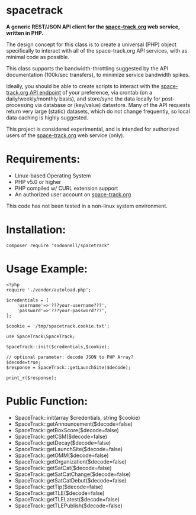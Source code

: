 spacetrack
===

**A generic REST/JSON API client for the [space-track.org](https://www.space-track.org/) web service, written in PHP.**

The design concept for this class is to create a universal (PHP) object specifically to interact with all of the space-track.org API services, with as minimal code as possible. 

This class supports the bandwidth-throttling suggested by the API documentation (100k/sec transfers), to minimize service bandwidth spikes. 

Ideally, you should be able to create scripts to interact with the [space-track.org API endpoint](https://www.space-track.org/documentation#/api) of your preference, via crontab (on a daily/weekly/monthly basis), and store/sync the data locally for post-processing via database or (key/value) datastore. Many of the API requests return very large (static) datasets, which do not change frequently, so local data caching is highly suggested.

This project is considered experimental, and is intended for authorized users of the [space-track.org](https://www.space-track.org/) web service (only). 

Requirements:
===

* Linux-based Operating System
* PHP v5.0 or higher
* PHP compiled w/ CURL extension support
* An authorized user account on [space-track.org](https://www.space-track.org/)

This code has not been tested in a non-linux system environment.

Installation:
===

```
composer require "sodonnell/spacetrack"
```

Usage Example:
===
```
<?php
require './vendor/autoload.php';

$credentials = [
    'username'=>'???your-username???',
    'password'=>'???your-password???',
];

$cookie = '/tmp/spacetrack.cookie.txt';

use SpaceTrack\SpaceTrack;

SpaceTrack::init($credentials,$cookie);

// optional parameter: decode JSON to PHP Array?
$decode=true; 
$response = SpaceTrack::getLaunchSite($decode);

print_r($response);
```

Public Function:
===

* SpaceTrack::init(array $credentials, string $cookie)
* SpaceTrack::getAnnouncement($decode=false)
* SpaceTrack::getBoxScore($decode=false)
* SpaceTrack::getCSM($decode=false)
* SpaceTrack::getDecay($decode=false)
* SpaceTrack::getLaunchSite($decode=false)
* SpaceTrack::getOMM($decode=false)
* SpaceTrack::getOrganization($decode=false)
* SpaceTrack::getSatCat($decode=false)
* SpaceTrack::getSatCatChange($decode=false)
* SpaceTrack::getSatCatDebut($decode=false)
* SpaceTrack::getTip($decode=false)
* SpaceTrack::getTLE($decode=false)
* SpaceTrack::getTLELatest($decode=false)
* SpaceTrack::getTLEPublish($decode=false)
